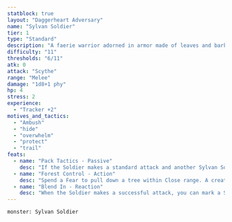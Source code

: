 ```yaml
---
statblock: true
layout: "Daggerheart Adversary"
name: "Sylvan Soldier"
tier: 1
type: "Standard"
description: "A faerie warrior adorned in armor made of leaves and bark."
difficulty: "11"
thresholds: "6/11"
atk: 0
attack: "Scythe"
range: "Melee"
damage: "1d8+1 phy"
hp: 4
stress: 2
experience:
  - "Tracker +2"
motives_and_tactics:
  - "Ambush"
  - "hide"
  - "overwhelm"
  - "protect"
  - "trail"
feats:
  - name: "Pack Tactics - Passive"
    desc: "If the Soldier makes a standard attack and another Sylvan Soldier is within Melee range of the target, deal 1d8+5 physical damage instead of their standard damage."
  - name: "Forest Control - Action"
    desc: "Spend a Fear to pull down a tree within Close range. A creature hit by the tree must succeed on an Agility Reaction Roll (15) or take 1d10 physical damage."
  - name: "Blend In - Reaction"
    desc: "When the Soldier makes a successful attack, you can mark a Stress to become Hidden until the Soldier’s next attack or a PC succeeds on an Instinct Roll (14) to find them."
---
```


```statblock
monster: Sylvan Soldier
```